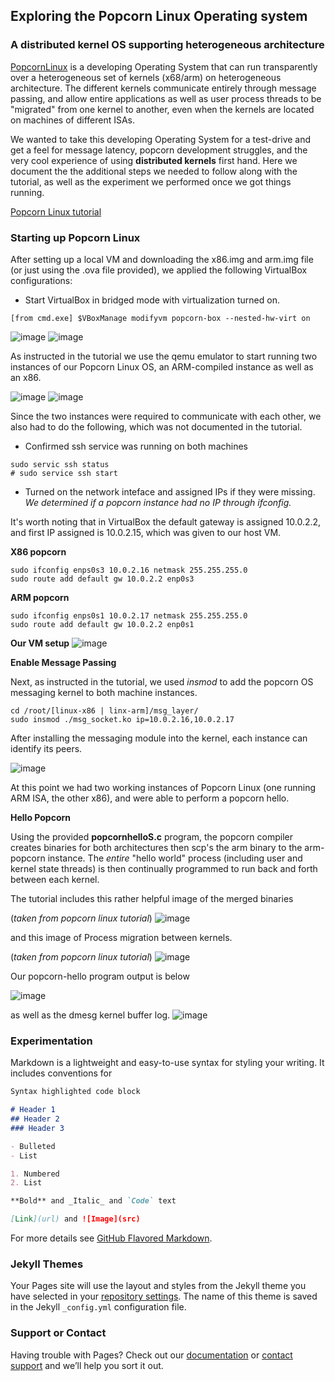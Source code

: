 ## Exploring the Popcorn Linux Operating system
### A distributed kernel OS supporting heterogeneous architecture

[PopcornLinux](http://www.popcornlinux.org/index.php/overview) is a developing Operating System that can run transparently over a heterogeneous set of kernels (x68/arm)  on heterogeneous architecture. The different kernels communicate entirely through message passing, and allow entire applications as well as user process threads to be "migrated" from one kernel to another, even when the kernels are located on machines of different ISAs. 

We wanted to take this developing Operating System for a test-drive and get a feel for message latency, popcorn development struggles, and the very cool experience of using **distributed kernels** first hand. Here we document the the additional steps we needed to follow along with the tutorial, as well as the experiment we performed once we got things running. 

[Popcorn Linux tutorial](https://github.com/ssrg-vt/popcorn-compiler/tree/main/tutorial/sosp-2019)


### Starting up Popcorn Linux 
After setting up a local VM and downloading the x86.img and arm.img file (or just using the .ova file provided), we applied the following VirtualBox configurations:

- Start VirtualBox in bridged mode with virtualization turned on. 
```
[from cmd.exe] $VBoxManage modifyvm popcorn-box --nested-hw-virt on
```
![image](https://user-images.githubusercontent.com/17166431/128944034-f5f81ebf-c22f-4d96-a7e7-a9a80d4c5ddd.png)
![image](https://user-images.githubusercontent.com/17166431/128944093-dc45dd68-df86-46c9-97a4-e0ebf28fd5b7.png)


As instructed in the tutorial we use the qemu emulator to start running two instances of our Popcorn Linux OS, an ARM-compiled instance as well as an x86.


![image](https://user-images.githubusercontent.com/17166431/128944820-bc4bc650-b5a4-4f85-afdf-77b4cccae898.png)
![image](https://user-images.githubusercontent.com/17166431/128946061-210a0170-9da4-46c7-b444-bbda9fc21e8d.png)


Since the two instances were required to communicate with each other, we also had to do the following, which was not documented in the tutorial.

- Confirmed ssh service was running on both machines
```
sudo servic ssh status
# sudo service ssh start
```

- Turned on the network inteface and assigned IPs if they were missing. 
_We determined if a popcorn instance had no IP through _ifconfig_._

It's worth noting that in VirtualBox the default gateway is assigned 10.0.2.2, and first IP assigned is 10.0.2.15, which was given to our host VM. 

__X86 popcorn__
```
sudo ifconfig enps0s3 10.0.2.16 netmask 255.255.255.0                  
sudo route add default gw 10.0.2.2 enp0s3 
```

__ARM popcorn__
```
sudo ifconfig enps0s1 10.0.2.17 netmask 255.255.255.0                  
sudo route add default gw 10.0.2.2 enp0s1
```


__Our VM setup__
![image](https://user-images.githubusercontent.com/17166431/128946584-4486fd35-b19b-46fa-b26f-60c2dd8a8dec.png)


__Enable Message Passing__

Next, as instructed in the tutorial, we used _insmod_ to add the popcorn OS messaging kernel to both machine instances.
```
cd /root/[linux-x86 | linx-arm]/msg_layer/
sudo insmod ./msg_socket.ko ip=10.0.2.16,10.0.2.17
```
After installing the messaging module into the kernel, each instance can identify its peers.

![image](https://user-images.githubusercontent.com/17166431/128947291-cc4617f8-f0fa-4eb9-bb16-38f858262fff.png)


At this point we had two working instances of Popcorn Linux (one running ARM ISA, the other x86), and were able to perform a popcorn hello. 

__Hello Popcorn__

Using the provided __popcornhelloS.c__ program,  the popcorn compiler creates binaries for both architectures then scp's the arm binary to the arm-popcorn instance. The _entire_ "hello world" process (including user and kernel state threads) is then continually programmed to run back and forth between each kernel. 

The tutorial includes this rather helpful image of the merged binaries

(_taken from popcorn linux tutorial_)
![image](https://user-images.githubusercontent.com/17166431/128949977-a8273c25-0994-4d63-8bb2-fd70006949ca.png)



and this image of Process migration between kernels.

(_taken from popcorn linux tutorial_)
![image](https://user-images.githubusercontent.com/17166431/128950038-a78df103-914e-4fee-8862-64e1f8a5a6d3.png)


Our popcorn-hello program output is below 

![image](https://user-images.githubusercontent.com/17166431/128950134-2c31c99c-bebd-4bdf-8741-c3dfb5df0852.png)

as well as the dmesg kernel buffer log.
![image](https://user-images.githubusercontent.com/17166431/128950153-c938a24e-b397-4e5f-ac46-ff28c5285c9e.png)


### Experimentation

Markdown is a lightweight and easy-to-use syntax for styling your writing. It includes conventions for

```markdown
Syntax highlighted code block

# Header 1
## Header 2
### Header 3

- Bulleted
- List

1. Numbered
2. List

**Bold** and _Italic_ and `Code` text

[Link](url) and ![Image](src)
```

For more details see [GitHub Flavored Markdown](https://guides.github.com/features/mastering-markdown/).

### Jekyll Themes

Your Pages site will use the layout and styles from the Jekyll theme you have selected in your [repository settings](https://github.com/rollingcoconut/popcorn-visitor.github.io/settings/pages). The name of this theme is saved in the Jekyll `_config.yml` configuration file.

### Support or Contact

Having trouble with Pages? Check out our [documentation](https://docs.github.com/categories/github-pages-basics/) or [contact support](https://support.github.com/contact) and we’ll help you sort it out.
